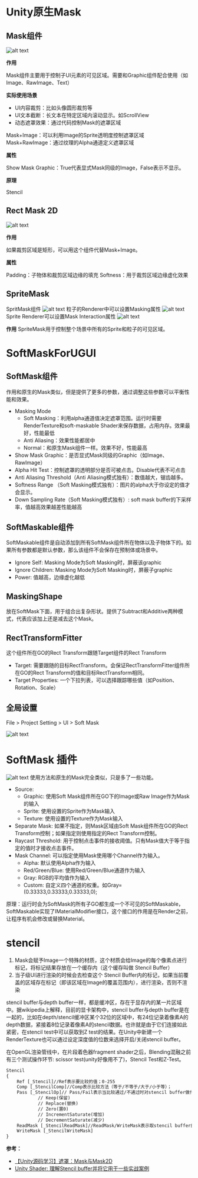 # Unity原生Mask

## Mask组件
![alt text](images/image-13.png)

**作用**

​​Mask组件​​主要用于控制子UI元素的可见区域。需要和Graphic组件配合使用（如Image、RawImage、Text）

**实际使用场景**

* UI内容裁剪：比如头像圆形裁剪等
* UI文本截断：长文本在特定区域内滚动显示。如ScrollView
* 动态遮罩效果：通过代码控制Mask的遮罩区域

Mask+Image：可以利用Image的Sprite透明度控制遮罩区域
Mask+RawImage：通过纹理的Alpha通道定义遮罩区域

**属性**

Show Mask Graphic：True代表显式Mask同级的Image，False表示不显示。

**原理**

Stencil

## Rect Mask 2D

![alt text](images/image-14.png)

**作用**

如果裁剪区域是矩形，可以用这个组件代替Mask+Image。

**属性**

Padding：子物体和裁剪区域边缘的填充
Softness：用于裁剪区域边缘虚化效果

## SpriteMask

SpritMask组件
![alt text](images/image-15.png)
粒子的Renderer中可以设置Masking属性
![alt text](images/image-16.png)
Sprite Renderer可以设置Mask Interaction属性
![alt text](images/image-17.png)

**作用**
SpriteMask用于控制整个场景中所有的Sprite和粒子的可见区域。

# SoftMaskForUGUI

## SoftMask组件

作用和原生的Mask类似，但是提供了更多的参数，通过调整这些参数可以平衡性能和效果。

* Masking Mode
  * Soft Masking：利用alpha通道值决定遮罩范围。运行时需要RenderTexture和soft-maskable Shader来保存数据，占用内存。效果最好，性能最低
  * Anti Aliasing：效果性能都居中
  * Normal：和原生Mask组件一样。效果不好，性能最高
* Show Mask Graphic：是否显式Mask同级的Graphic（如Image、RawImage）
* Alpha Hit Test：控制遮罩的透明部分是否可被点击。Disable代表不可点击
* Anti Aliasing Threshold（Anti Aliasing模式独有）：数值越大，锯齿越多。
* Softness Range （Soft Masking模式独有）：图片的alpha大于你设定的值才会显示。
* Down Sampling Rate（Soft Masking模式独有）: soft mask buffer的下采样率，值越高效果越差性能越高


## SoftMaskable组件

SoftMaskable组件是自动添加到所有SoftMask组件所在物体以及子物体下的。如果所有参数都是默认参数，那么该组件不会保存在预制体或场景中。

* Ignore Self: Masking Mode为Soft Masking时，屏蔽该graphic
* Ignore Children: Masking Mode为Soft Masking时，屏蔽子graphic
* Power: 值越高，边缘虚化越低

## MaskingShape

放在SoftMask下面，用于组合出复杂形状。提供了Subtract和Additive两种模式，代表应该加上还是减去这个Mask。

## RectTransformFitter

这个组件所在GO的Rect Transform跟随Target组件的Rect Transform

* Target: 需要跟随的目标RectTransform。会保证RectTransformFitter组件所在GO的Rect Transform的值和目标RectTransform相同。
* Target Properties: 一个下拉列表，可以选择跟踪哪些值（如Position、Rotation、Scale）

## 全局设置

File > Project Setting > UI > Soft Mask

![alt text](images/image-18.png) 

# SoftMask 插件

![alt text](images/image-19.png)
使用方法和原生的Mask完全类似，只是多了一些功能。

* Source: 
  * Graphic: 使用Soft Mask组件所在GO下的Image或Raw Image作为Mask的输入 
  * Sprite: 使用设置的Sprite作为Mask输入
  * Texture: 使用设置的Texture作为Mask输入
* Separate Mask: 如果不指定，则Mask区域由Soft Mask组件所在GO的Rect Transform控制；如果指定则使用指定的Rect Transform控制。
* Raycast Threshold: 用于控制点击事件的接收阈值。只有Mask值大于等于指定的值时才接收点击事件。
* Mask Channel: 可以指定使用Mask使用哪个Channel作为输入。
  * Alpha: 默认使用Alpha作为输入
  * Red/Green/Blue: 使用Red/Green/Blue通道作为输入
  * Gray: RGB的平均值作为输入
  * Custom: 自定义四个通道的权重。如Gray=(0.33333,0.33333,0.33333,0);


原理：运行时会为SoftMask的所有子GO都生成一个不可见的SoftMaskable，SoftMaskable实现了IMaterialModifier接口，这个接口的作用是在Render之前，让程序有机会修改或替换Material。

# stencil

1. Mask会赋予Image一个特殊的材质，这个材质会给Image的每个像素点进行标记，将标记结果存放在一个缓存内（这个缓存叫做 Stencil Buffer）
2. 当子级UI进行渲染的时候会去检查这个 Stencil Buffer内的标记，如果当前覆盖的区域存在标记（即该区域在Image的覆盖范围内），进行渲染，否则不渲染

stencil buffer与depth buffer一样，都是缓冲区，存在于显存内的某一片区域中。据wikipedia上解释，目前的显卡架构中，stencil buffer与depth buffer是在一起的，比如在depth/stencil缓冲区某个32位的区域中，有24位记录着像素A的depth数据，紧接着8位记录着像素A的stencil数据。也许就是由于它们连接如此紧密，在stencil test中可以获取到Z test的结果。在Unity中新建一个RenderTexture也可以通过设定深度值的位数来选择开启/关闭stencil buffer。

在OpenGL渲染管线中，在片段着色器fragment shader之后，Blending混融之前有三个测试操作环节: scissor test(unity好像用不了)，Stencil Test和Z-Test。

```txt
Stencil
{
	Ref [_Stencil]//Ref表示要比较的值；0-255
	Comp [_StencilComp]//Comp表示比较方法（等于/不等于/大于/小于等）；
	Pass [_StencilOp]// Pass/Fail表示当比较通过/不通过时对stencil buffer做什么操作
			// Keep(保留)
			// Replace(替换)
			// Zero(置0)
			// IncrementSaturate(增加)
			// DecrementSaturate(减少)
	ReadMask [_StencilReadMask]//ReadMask/WriteMask表示取stencil buffer的值时用的mask（即可以忽略某些位）；
	WriteMask [_StencilWriteMask]
}
```


**参考：**
* [【Unity源码学习】遮罩：Mask与Mask2D](https://zhuanlan.zhihu.com/p/136505882)
* [Unity Shader: 理解Stencil buffer并将它用于一些实战案例](https://blog.csdn.net/liu_if_else/article/details/86316361)